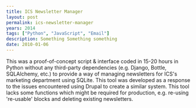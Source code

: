 ```yaml
---
title: ICS Newsletter Manager
layout: post
permalink: ics-newsletter-manager
years: 2014
tags: ["Python", "JavaScript", "Email"]
description: Something Something something
date: 2010-01-06
---
```


This was a proof-of-concept script & interface coded in 15-20 hours in Python without any third-party dependencies (e.g. Django, Bottle, SQLAlchemy, etc.) to provide a way of managing newsletters for ICS's marketing department using SQLite. This tool was developed as a response to the issues encountered using Drupal to create a similar system. This tool lacks some functions which might be required for production, e.g. re-using 're-usable' blocks and deleting existing newsletters.
